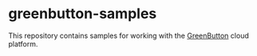 greenbutton-samples
===================

This repository contains samples for working with the [GreenButton](http://www.greenbutton.com/)
cloud platform.
